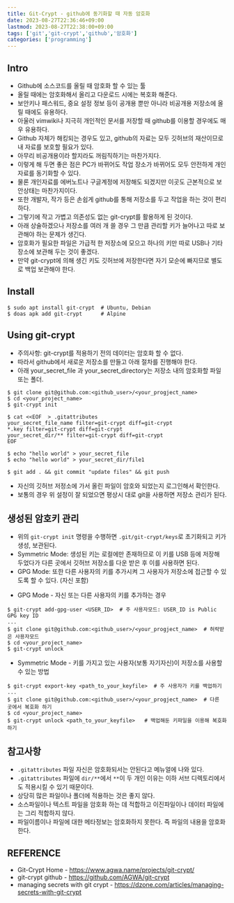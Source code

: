 ```yaml
---
title: Git-Crypt - github에 동기화할 때 자동 암호화
date: 2023-08-27T22:36:46+09:00
lastmod: 2023-08-27T22:38:00+09:00
tags: ['git','git-crypt','github','암호화']
categories: ['programming']
---
```


## Intro
- Github에 소스코드를 올릴 때 암호화 할 수 있는 툴
- 올릴 때에는 암호화해서 올리고 다운로드 시에는 복호화 해준다.
- 보안키나 패스워드, 중요 설정 정보 등이 공개용 뿐만 아니라  비공개용 저장소에 올릴 때에도 유용하다.
- 아울러 vimwiki나 지극히 개인적인 문서를 저장할 때 github를 이용할 경우에도 매우 유용하다.
- Github 자체가 해킹되는 경우도 있고, github의 자료는 모두 깃허브의 재산이므로 내 자료를 보호할 필요가 있다.
- 아무리 비공개용이라 할지라도 꺼림직하기는 마찬가지다.
- 이렇게 해 두면 좋은 점은 PC가 바뀌어도 작업 장소가 바뀌어도 모두 안전하게 개인자료를 동기화할 수 있다.
- 물론 개인자료를 에버노트나 구글계정에 저장해도 되겠지만 이곳도 근본적으로 보안상태는 마찬가지이다.
- 또한 개발자, 작가 등은 손쉽게 github를 통해 저장소를 두고 작업을 하는 것이 편리하다.
- 그렇기에 작고 가볍고 의존성도 없는 git-crypt를 활용하게 된 것이다.
- 아래 상술하겠으나 저장소를 여러 개 쓸 경우 그 만큼 관리할 키가 늘어나고 따로 보관해야 하는 문제가 생긴다.
- 암호화가 필요한 파일은 가급적 한 저장소에 모으고 하나의 키만 따로 USB나 기타 장소에 보관해 두는 것이 좋겠다.
- 만약 git-crypt에 의해 생긴 키도 깃허브에 저장한다면 자기 모순에 빠지므로 별도로 백업 보관해야 한다.

## Install
```
$ sudo apt install git-crypt  # Ubuntu, Debian
$ doas apk add git-crypt      # Alpine
```

## Using git-crypt
- 주의사항: git-crypt를 적용하기 전의 데이터는 암호화 할 수 없다.
- 따라서 github에서 새로운 저장소를 만들고 아래 절차를 진행해야 한다.
- 아래 your_secret_file 과 your_secret_directory는 저장소 내의 암호화할 파일 또는 폴더.

```
$ git clone git@github.com:<github_user>/<your_progject_name>
$ cd <your_project_name>
$ git-crypt init

$ cat <<EOF  > .gitattributes
your_secret_file_name filter=git-crypt diff=git-crypt
*.key filter=git-crypt diff=git-crypt
your_secret_dir/** filter=git-crypt diff=git-crypt
EOF

$ echo "hello world" > your_secret_file
$ echo "hello world" > your_secret_dir/file1

$ git add . && git commit "update files" && git push
```

- 자신의 깃허브 저정소에 가서 올린 파일이 암호와 되었는지 로그인해서 확인한다.
- 보통의 경우 위 설정이 잘 되었으면 평상시 대로 git을 사용하면 저장소 관리가 된다.

## 생성된 암호키 관리
- 위의 `git-crypt init` 명령을 수행하면 `.git/git-crypt/keys`로 초기화되고 키가 생성, 보관된다.
- Symmetric Mode: 생성된 키는 로컬에만 존재하므로 이 키를 USB 등에 저장해 두었다가 다른 곳에서 깃허브 저장소를 다운 받은 후 이를 사용하면 된다.
- GPG Mode: 또한 다른 사용자의 키를 추가시켜 그 사용자가 저장소에 접근할 수 있도록 할 수 있다. (자신 포함)

* GPG Mode -  자신 또는 다른 사용자의 키를 추가하는 경우
```
$ git-crypt add-gpg-user <USER_ID>  # 주 사용자모드: USER_ID is Public GPG key ID
...
$ git clone git@github.com:<github_user>/<your_progject_name>  # 허락받은 사용자모드
$ cd <your_project_name>
$ git-crypt unlock
```

* Symmetric Mode - 키를 가지고 있는 사용자(보통 자기자신)이 저장소를 사용할 수 있는 방법
```
$ git-crypt export-key <path_to_your_keyfile>  # 주 사용자가 키를 백업하기
...
$ git clone git@github.com:<github_user>/<your_progject_name>  # 다른 곳에서 복호화 하기
$ cd <your_project_name>
$ git-crypt unlock <path_to_your_keyfile>   # 백업해둔 키파일을 이용해 복호화하기
```

## 참고사항
- `.gitattributes` 파일 자신은 암호화되서는 안된다고 메뉴얼에 나와 있다.
- `.gitattributes` 파일에 `dir/**`에서 `**`이 두 개인 이유는 이하 서브 디렉토리에서도 적용시킬 수 있기 때문이다.
- 상당히 많은 파일이나 폴더에 적용하는 것은 좋지 않다.
- 소스파일이나 텍스트 파일을 암호화 하는 데 적합하고 이진파일이나 데이터 파일에는 그리 적합하지 않다.
- 파일이름이나 파일에 대한 메타정보는 암호화하지 못한다. 즉 파일의 내용을 암호화 한다.

## REFERENCE
* Git-Crypt Home - <https://www.agwa.name/projects/git-crypt/>
* git-crypt github - <https://github.com/AGWA/git-crypt>
* managing secrets with git crypt - <https://dzone.com/articles/managing-secrets-with-git-crypt>
